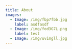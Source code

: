 ```yaml
---
title: About
images:
  - Image: /img/fbp7fbb.jpg
    label: asdfasdf
  - Image: /img/fod3G7L.png
    label: test
  - Image: /img/uvimgll.jpg
---
```


